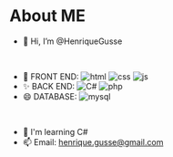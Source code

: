 # About ME 

- 👋 Hi, I’m @HenriqueGusse
<br/>

- 👀 FRONT END:
![html](https://img.shields.io/badge/HTML5-E34F26?style=for-the-badge&logo=html5&logoColor=white)
![css](https://img.shields.io/badge/CSS3-1572B6?style=for-the-badge&logo=css3&logoColor=white)
![js](https://img.shields.io/badge/JavaScript-323330?style=for-the-badge&logo=javascript&logoColor=F7DF1E)
- ✨ BACK END:
![C#](https://img.shields.io/badge/c%23-%23239120.svg?style=for-the-badge&amp;logo=c-sharp&amp;logoColor=white)
![php](https://img.shields.io/badge/PHP-777BB4?style=for-the-badge&logo=php&logoColor=white)
- 😄 DATABASE: 
![mysql](https://img.shields.io/badge/MySQL-005C84?style=for-the-badge&logo=mysql&logoColor=white)
<br/>

- 🌱 I'm learning C#
- 📫 Email: henrique.gusse@gmail.com

<!---
HenriqueGusse/HenriqueGusse is a ✨ special ✨ repository because its `README.md` (this file) appears on your GitHub profile.
You can click the Preview link to take a look at your changes.
--->
